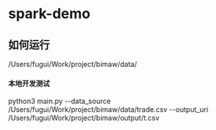 # spark-demo
## 如何运行
/Users/fugui/Work/project/bimaw/data/

#### 本地开发测试
python3 main.py --data_source /Users/fugui/Work/project/bimaw/data/trade.csv --output_uri /Users/fugui/Work/project/bimaw/output/t.csv

